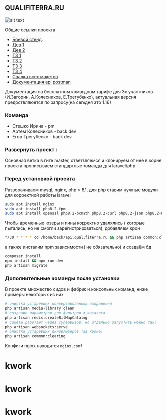 ## QUALIFITERRA.RU
![alt text](https://qualifiterra.ru/img/logo.svg)

Общие ссылки проекта

- [Боевой стенд](https://qualifiterra.ru).
- [Дев 1](https://dev.qualifiterra.ru)
- [Дев 2](https://front.qualifiterra.ru)
- [ТЗ 1](https://docs.google.com/document/d/1-qq1Eyr8Cb4lq22lcXfoxzufMOwDYTTxFk8Kz55uPHc/edit#heading=h.7fdlydq774jr)
- [ТЗ 2](https://docs.google.com/document/d/1TZEKB0t-a_Wz1_VVNBQW91BYOQGWSMG6CitUNXMlhWc/edit#heading=h.7fdlydq774jr)
- [ТЗ 3](https://docs.google.com/document/d/1GqNXC5PtQhu5fWHrnLJ2YtIM_K1w2XPtD2XKW-ktoSE/edit#heading=h.r8mu0ss4bs4m)
- [ТЗ 4](https://docs.google.com/document/d/1OybBPCMImZkilf_Y5ayykbtYrJAcAAnjPWDHkosd6Hw/edit)
- [Свалка всех макетов](https://www.figma.com/file/ZWJ5Qhg3ePVnO9ObVOehE5/Квалифитера-Дизайн?t=IuZBrysnZsP6oPLa-0)
- [Документация api postman](https://qualifiterra.postman.co/home)

Документация на бесплатном командном тарифе для 3х участников (И.Загорин, А.Колесников, Е.Трегубенко), актуальная версия предоствляюется по запросу(на сегодня это 1.16)

### Команда
- Стешко Ирина - pm
- Артем Колесников - back dev
- Егор Трегубенко - back dev

### Развернуть проект :

Основная ветка в гите master, ответвляемся и клонируем от неё
в корне проекта прописываем стандартные команды для laravel/php

### Перед установкой проекта
Разворачиваем mysql, nginx, php > 8.1, для php ставим нужные модули для корректной работы laravel
```bash
sudo apt install nginx
sudo apt install php8.2-fpm
sudo apt install openssl php8.2-bcmath php8.2-curl php8.2-json php8.2-mbstring php8.2-mysql php8.2-tokenizer php8.2-xml php8.2-zip
```
Чтобы временные юзеры и пины корректно удалялись ( которые пытались, но не смогли зарегистрироваться), добавляем крон

```bash
*/30 * * * * cd /home/back/api.qualifiterra.ru && php artisan common:clearing
```

а также инсталим npm зависимости ( не обязательно) и создаём бд
```bash
composer install
npm install && npm run dev
php artisan migrate
```
### Дополнительные команды после установки
В проекте множество сидов и фабрик и консольных команд, ниже примеры некоторых из них

```bash
# очистка устаревших конвертированных изоражений 
php artisan media-library:clean
# создание параметров для фильтров и каталога
php artisan redis:createBitMapCatalog
# сокеты работают через супервизор, но отдельно запустить можно так:
php artisan websockets:serve
# очистка устаревших пинов/юзеров (на кроне)
php artisan common:clearing
```

Конфиги nginx находятся `nginx.conf`
# kwork
# kwork
# kwork
